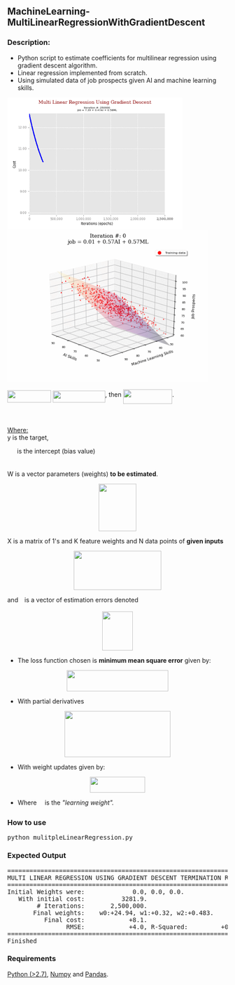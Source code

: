 <h2>MachineLearning-MultiLinearRegressionWithGradientDescent</h2>
<h3>Description:</h3>
<ul style="list-style-type:disc">
<li>Python script to estimate coefficients for multilinear regression using gradient descent algorithm. </li>
<li>Linear regression implemented from scratch.</li>
<li>Using simulated data of job prospects given AI and machine learning skills.</li>
</ul>

<p float="left">
  <img src="images/linearRegressionCost.gif" width="400" alt="Cost of algorithm improvement through epochs."/>
  <img src="images/linearRegressionFit.gif" width="460"alt="Shape of the hyperplane as cost from algorithm improves through epochs."/>
</p>

 

<img src="svgs/3b130d075d75c0871654e20f2932e1a0.svg?" align=middle width=100.40293724999998pt height=27.6567522pt/>
<img src="svgs/15b9e78f3a7cb11ea59b95c9553fb928.svg?" align=middle width=119.34141284999998pt height=26.76175259999998pt/>, then <img src="svgs/2b1f70f6a49aea806b0a5f021e843447.svg?" align=middle width=112.44128444999998pt height=33.20539200000001pt/>.


<p align="center"><img src="svgs/de06882459b39a41989eb4cfb3adad12.svg?" align=middle width=100.40293725pt height=17.8466442pt/></p>
<u>Where:</u><br>
y is the target,<br>
<p><img src="svgs/08a0aa2c6ce40306bad8bab7f60a9523.svg?" align=middle width=18.32105549999999pt height=14.15524440000002pt/> is the intercept (bias value)<p><br>
W is a vector parameters (weights) <strong>to be estimated</strong>.

<p align="center"><img src="svgs/e494bcd9ee6c4318551298c101e2fd8b.svg?" align=middle width=85.88028735pt height=108.49422870000001pt/></p>

 
X is a matrix of 1's and K feature weights and N data points of <strong>given inputs</strong>

<p align="center"><img src="svgs/7c0a4d8bcc24c33ddb67f85bf718d175.svg?" align=middle width=200.3263218pt height=88.76800184999999pt/></p> 
 
 and <img src="svgs/7ccca27b5ccc533a2dd72dc6fa28ed84.svg?" align=middle width=6.672392099999992pt height=14.15524440000002pt/> is a vector of estimation errors denoted
 <p align="center"><img src="svgs/9720c5e6a6e5e815ac04a66c9acc4fc6.svg?" align=middle width=69.6483381pt height=88.76800184999999pt/></p>


 
<ul style="list-style-type:disc">
	<li>The loss function chosen is <strong>minimum mean square error</strong> given by:</li>
</ul>

<p align="center"><img src="svgs/7fdf46eb804213abbe366918f7fb3ce7.svg?" align=middle width=231.84320774999998pt height=47.60747145pt/></p>

<ul style="list-style-type:disc">
	<li>With partial derivatives</li>
</ul>
<p align="center"><img src="svgs/7e7d6721153a3f931a9c93332de39e07.svg?" align=middle width=242.92115924999996pt height=105.07795814999999pt/></p>

<ul style="list-style-type:disc">
 <li>With weight updates given by:</li>
</ul>

<p align="center"><img src="svgs/7d5659f6aef43ad887de68ba61e98142.svg?" align=middle width=126.34763954999998pt height=36.2778141pt/></p>

<ul style="list-style-type:disc">
	<li>Where <img src="svgs/c745b9b57c145ec5577b82542b2df546.svg?" align=middle width=10.57650494999999pt height=14.15524440000002pt/> is the <em>"learning weight".</em>
</ul>

 
<h3>How to use</h3>
<pre>
python mulitpleLinearRegression.py
</pre>
		
		
<h3>Expected Output</h3>
<pre>
=======================================================================
MULTI LINEAR REGRESSION USING GRADIENT DESCENT TERMINATION RESULTS
=======================================================================
Initial Weights were:             0.0, 0.0, 0.0.
   With initial cost:          3281.9.
        # Iterations:       2,500,000.
       Final weights:    w0:+24.94, w1:+0.32, w2:+0.483.
          Final cost:            +8.1.
                RMSE:            +4.0, R-Squared:         +0.7
=======================================================================
Finished
</pre>

<h3>Requirements</h3>
 <p><a href="https://www.python.org/">Python (>2.7)</a>, <a href="http://www.numpy.org/">Numpy</a> and <a href="https://pandas.pydata.org/">Pandas</a>.</p>
 
 
